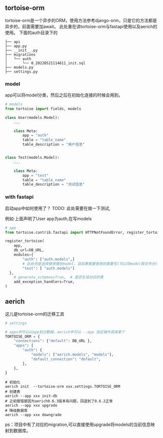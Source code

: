 ## tortoise-orm

tortoise-orm是一个异步的ORM，使用方法参考django-orm，只是它的方法都是异步的，前面需要加await。
此处重在讲tortoise-orm与fastapi使用以及aerich的使用。
下面的auth目录下的

``` shell
├── api
├── app.py
├── __init__.py
├── migrations
│   └── auth
│       └── 0_20220521114611_init.sql
├── models.py
├── settings.py
```

### model

app可以将model分类，然后之后在初始化连接的时候会用到。

```python
# models
from tortoise import fields, models

class User(models.Model):
    ...

    class Meta:
        app = "auth"
        table = "table_name"
        table_description = "用户信息"


class Test(models.Model):
    ...

    class Meta:
        app = "test"
        table = "table_name"
        table_description = "测试信息"

```

### with fastapi

启动app中如何使用了？
TODO: 此处需要在做一下测试,

例如·上面声明了User app为auth,在写models

```python
# app
from tortoise.contrib.fastapi import HTTPNotFoundError, register_tortoise

register_tortoise(
    app,
    db_url=DB_URL,
    modules={
        "auth": ["auth.models",]
        # 此处则是选择使用哪些model，且如果需要使用则需要写(可以将model按文件分)
        "test": [ "auth.models"]
  },
    # generate_schemas=True,  # 是否生成对应的表
    add_exception_handlers=True,
)
```

## aerich

这儿是tortoise-orm的迁移工具

```python
# settings

# apps中可以以app划分数据，aerich中可以 --app 指定操作具体某个
TORTOISE_ORM = {
    "connections": {"default": DB_URL },
    "apps": {
        "auth": {
            "models": ["aerich.models", "models"], 
            "default_connection": "default",
        },
    },
}

```

```shell
# 初始化
aerich init  --tortoise-orm xxx.settings.TORTOISE_ORM
# 创建表  
aerich --app xxx init-db
# 之前报错是因为aerich0.6.3版本有问题，回退到了0.6.2正常
aerich --app xxx upgrade
# 降级数据库 
aerich --app xxx downgrade
```

ps：项目中有了对应的migration,可以直接使用upgrade将models的当前信息映射到数据库。
